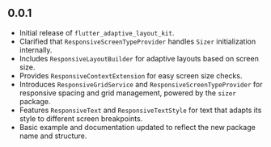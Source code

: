 ## 0.0.1

* Initial release of `flutter_adaptive_layout_kit`.
* Clarified that `ResponsiveScreenTypeProvider` handles `Sizer` initialization internally.
* Includes `ResponsiveLayoutBuilder` for adaptive layouts based on screen size.
* Provides `ResponsiveContextExtension` for easy screen size checks.
* Introduces `ResponsiveGridService` and `ResponsiveScreenTypeProvider` for responsive spacing and grid management, powered by the `sizer` package.
* Features `ResponsiveText` and `ResponsiveTextStyle` for text that adapts its style to different screen breakpoints.
* Basic example and documentation updated to reflect the new package name and structure.
